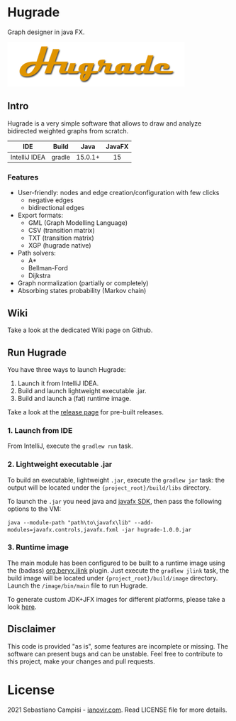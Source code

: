 # Hugrade
Graph designer in java FX.

<img src="https://github.com/ianovir/hugrade/blob/main/src/main/resources/logo.png" alt="drawing" width="400"/>

## Intro
Hugrade is a very simple software that allows to draw and analyze bidirected weighted graphs from scratch. 

|IDE|Build|Java|JavaFX|
|:---:|:---:|:---:|:---:|
| IntelliJ IDEA |  gradle | 15.0.1+ |15|

### Features
* User-friendly: nodes and edge creation/configuration with few clicks
  * negative edges
  * bidirectional edges
* Export formats:
  * GML (Graph Modelling Language)
  * CSV (transition matrix)
  * TXT (transition matrix)
  * XGP (hugrade native)  
* Path solvers:
  * A*
  * Bellman-Ford
  * Dijkstra
* Graph normalization (partially or completely)
* Absorbing states probability (Markov chain)

## Wiki
Take a look at the dedicated Wiki page on Github.

## Run Hugrade
You have three ways to launch Hugrade:
1. Launch it from IntelliJ IDEA.
2. Build and launch lightweight executable .jar.
3. Build and launch a (fat) runtime image.

Take a look at the [release page](https://github.com/ianovir/hugrade/releases) for pre-built releases.

### 1. Launch from IDE
From IntelliJ, execute the `gradlew run` task.

### 2. Lightweight executable .jar
To build an executable, lightweight `.jar`, execute the `gradlew jar` task: the output will be located under the
`{project_root}/build/libs` directory. 

To launch the `.jar` you need java and [javafx SDK](https://gluonhq.com/products/javafx/), then pass the following options to the VM:

```
java --module-path "path\to\javafx\lib" --add-modules=javafx.controls,javafx.fxml -jar hugrade-1.0.0.jar
```

###  3. Runtime image
The main module has been configured to be built to a runtime image using the (badass) 
[org.beryx.jlink](hhttps://badass-jlink-plugin.beryx.org/releases/latest/) plugin.
Just execute the `gradlew jlink` task, the build image will be located under `{project_root}/build/image` directory.
Launch the `/image/bin/main` file to run Hugrade.

To generate custom JDK+JFX images for different platforms, please take a look [here](https://openjfx.io/openjfx-docs/). 

## Disclaimer
This code is provided "as is", some features are incomplete or missing. The software can present bugs and can be unstable.
Feel free to contribute to this project, make your changes and pull requests.

# License
2021 Sebastiano Campisi - [ianovir.com](https://ianovir.com).
Read LICENSE file for more details.
